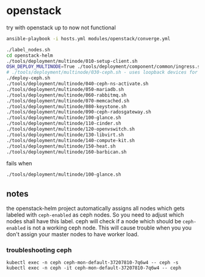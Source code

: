 # openstack

try with openstack
up to now not functional

```bash
ansible-playbook -i hosts.yml modules/openstack/converge.yml
```

```bash
./label_nodes.sh
cd openstack-helm
./tools/deployment/multinode/010-setup-client.sh
OSH_DEPLOY_MULTINODE=True ./tools/deployment/component/common/ingress.sh
# ./tools/deployment/multinode/030-ceph.sh - uses loopback devices for real hdds use deploy-ceph.sh
./deploy-ceph.sh
./tools/deployment/multinode/040-ceph-ns-activate.sh
./tools/deployment/multinode/050-mariadb.sh
./tools/deployment/multinode/060-rabbitmq.sh
./tools/deployment/multinode/070-memcached.sh
./tools/deployment/multinode/080-keystone.sh
./tools/deployment/multinode/090-ceph-radosgateway.sh
./tools/deployment/multinode/100-glance.sh
./tools/deployment/multinode/110-cinder.sh
./tools/deployment/multinode/120-openvswitch.sh
./tools/deployment/multinode/130-libvirt.sh
./tools/deployment/multinode/140-compute-kit.sh
./tools/deployment/multinode/150-heat.sh
./tools/deployment/multinode/160-barbican.sh
```

fails when

```bash
./tools/deployment/multinode/100-glance.sh
```

## notes

the openstack-helm project automatically assigns all nodes which gets labeled with `ceph-enabled` as ceph nodes.
So you need to adjust which nodes shall have this label.
ceph will check if a node which should be `ceph-enabled` is not a working ceph node.
This will cause trouble when you you don't assign your master nodes to have worker load.

### troubleshooting ceph

```
kubectl exec -n ceph ceph-mon-default-37207810-7q6w4 -- ceph -s
kubectl exec -n ceph -it ceph-mon-default-37207810-7q6w4 -- ceph
```

